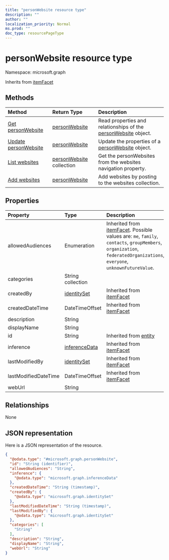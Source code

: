 ```yaml
---
title: "personWebsite resource type"
description: ""
author: ""
localization_priority: Normal
ms.prod: ""
doc_type: resourcePageType
---
```


# personWebsite resource type


Namespace: microsoft.graph




Inherits from [itemFacet](../resources/itemfacet.md)

## Methods
|Method|Return Type|Description|
|:---|:---|:---|
|[Get personWebsite](../api/personwebsite-get.md)|[personWebsite](../resources/personwebsite.md)|Read properties and relationships of the [personWebsite](../resources/personwebsite.md) object.|
|[Update personWebsite](../api/personwebsite-update.md)|[personWebsite](../resources/personwebsite.md)|Update the properties of a [personWebsite](../resources/personwebsite.md) object.|
|[List websites](../api/profile-list-websites.md)|[personWebsite](../resources/personwebsite.md) collection|Get the personWebsites from the websites navigation property.|
|[Add websites](../api/profile-post-websites.md)|[personWebsite](../resources/personwebsite.md)|Add websites by posting to the websites collection.|

## Properties
|Property|Type|Description|
|:---|:---|:---|
|allowedAudiences|Enumeration| Inherited from [itemFacet](../resources/itemfacet.md). Possible values are: `me`, `family`, `contacts`, `groupMembers`, `organization`, `federatedOrganizations`, `everyone`, `unknownFutureValue`.|
|categories|String collection||
|createdBy|[identitySet](../resources/identityset.md)| Inherited from [itemFacet](../resources/itemfacet.md)|
|createdDateTime|DateTimeOffset| Inherited from [itemFacet](../resources/itemfacet.md)|
|description|String||
|displayName|String||
|id|String| Inherited from [entity](../resources/entity.md)|
|inference|[inferenceData](../resources/inferencedata.md)| Inherited from [itemFacet](../resources/itemfacet.md)|
|lastModifiedBy|[identitySet](../resources/identityset.md)| Inherited from [itemFacet](../resources/itemfacet.md)|
|lastModifiedDateTime|DateTimeOffset| Inherited from [itemFacet](../resources/itemfacet.md)|
|webUrl|String||

## Relationships
None

## JSON representation
Here is a JSON representation of the resource.
<!-- {
  "blockType": "resource",
  "keyProperty": "id",
  "@odata.type": "microsoft.graph.personWebsite",
  "baseType": "microsoft.graph.itemFacet",
  "openType": false
}
-->
``` json
{
  "@odata.type": "#microsoft.graph.personWebsite",
  "id": "String (identifier)",
  "allowedAudiences": "String",
  "inference": {
    "@odata.type": "microsoft.graph.inferenceData"
  },
  "createdDateTime": "String (timestamp)",
  "createdBy": {
    "@odata.type": "microsoft.graph.identitySet"
  },
  "lastModifiedDateTime": "String (timestamp)",
  "lastModifiedBy": {
    "@odata.type": "microsoft.graph.identitySet"
  },
  "categories": [
    "String"
  ],
  "description": "String",
  "displayName": "String",
  "webUrl": "String"
}
```


